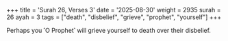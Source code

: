 +++
title = 'Surah 26, Verses 3'
date = '2025-08-30'
weight = 2935
surah = 26
ayah = 3
tags = ["death", "disbelief", "grieve", "prophet", "yourself"]
+++

Perhaps you ˹O Prophet˺ will grieve yourself to death over their disbelief.